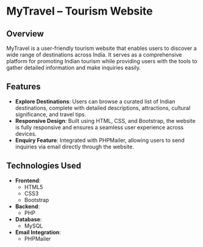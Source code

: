# MyTravel – Tourism Website

## Overview
MyTravel is a user-friendly tourism website that enables users to discover a wide range of destinations across India. It serves as a comprehensive platform for promoting Indian tourism while providing users with the tools to gather detailed information and make inquiries easily.

## Features
- **Explore Destinations**: Users can browse a curated list of Indian destinations, complete with detailed descriptions, attractions, cultural significance, and travel tips.
- **Responsive Design**: Built using HTML, CSS, and Bootstrap, the website is fully responsive and ensures a seamless user experience across devices.
- **Enquiry Feature**: Integrated with PHPMailer, allowing users to send inquiries via email directly through the website.

## Technologies Used
- **Frontend**:
  - HTML5
  - CSS3
  - Bootstrap
- **Backend**:
  - PHP
- **Database**:
  - MySQL
- **Email Integration**:
  - PHPMailer
